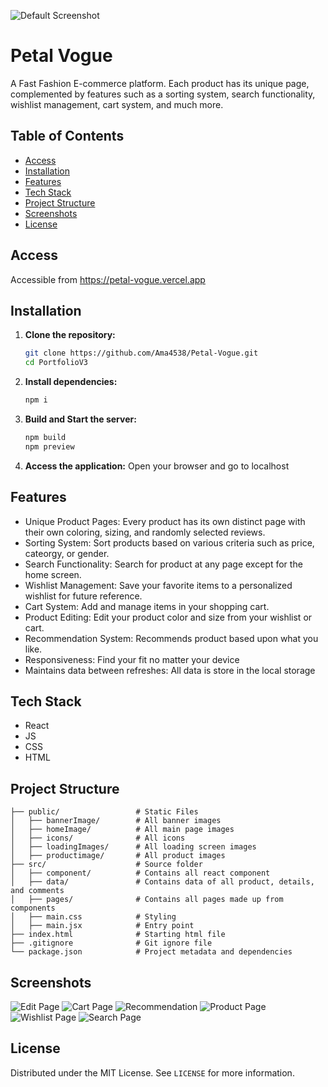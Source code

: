 ![Default Screenshot](image/screenshot.jpg)

# Petal Vogue 
A Fast Fashion E-commerce platform. Each product has its unique page, complemented by features such as a sorting system, search functionality, wishlist management, cart system, and much more.

## Table of Contents
- [Access](#Access)
- [Installation](#installation)
- [Features](#features)
- [Tech Stack](#tech-stack)
- [Project Structure](#project-structure)
- [Screenshots](#Screenshots)
- [License](#license)

## Access
Accessible from https://petal-vogue.vercel.app

## Installation
1. **Clone the repository:**
    ```bash
    git clone https://github.com/Ama4538/Petal-Vogue.git
    cd PortfolioV3
    ```
2. **Install dependencies:**
    ```bash
    npm i
    ```
3. **Build and Start the server:**
    ```bash
    npm build
    npm preview
    ```
4. **Access the application:**
Open your browser and go to localhost

## Features
- Unique Product Pages: Every product has its own distinct page with their own coloring, sizing, and randomly selected reviews.
- Sorting System: Sort products based on various criteria such as price, cateorgy, or gender.
- Search Functionality: Search for product at any page except for the home screen.
- Wishlist Management: Save your favorite items to a personalized wishlist for future reference.
- Cart System: Add and manage items in your shopping cart.
- Product Editing: Edit your product color and size from your wishlist or cart.
- Recommendation System: Recommends product based upon what you like.
- Responsiveness: Find your fit no matter your device
- Maintains data between refreshes: All data is store in the local storage

## Tech Stack
- React
- JS
- CSS
- HTML

## Project Structure
```
├── public/                 # Static Files
│   ├── bannerImage/        # All banner images
│   ├── homeImage/          # All main page images
│   ├── icons/              # All icons
│   ├── loadingImages/      # All loading screen images
│   ├── productimage/       # All product images
├── src/                    # Source folder
│   ├── component/          # Contains all react component
│   ├── data/               # Contains data of all product, details, and comments
│   ├── pages/              # Contains all pages made up from components
│   ├── main.css            # Styling
│   ├── main.jsx            # Entry point
├── index.html              # Starting html file
├── .gitignore              # Git ignore file
└── package.json            # Project metadata and dependencies
```

## Screenshots
![Edit Page](image/edit.png)
![Cart Page ](image/cart.png)
![Recommendation](image/recommendation.png)
![Product Page](image/product.png)
![Wishlist Page](image/wishlist.png)
![Search Page](image/search.png)

## License
Distributed under the MIT License. See `LICENSE` for more information.
